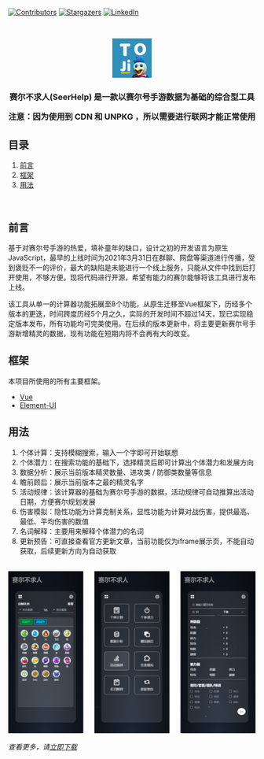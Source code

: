 [![Contributors][contributors-shield]][contributors-url]
[![Stargazers][stars-shield]][stars-url]
[![LinkedIn][linkedin-shield]][linkedin-url]

<br />
<p align="center">
  <a href="https://github.com/tanglaoji/tanglaoji.github.io">
    <img src="readme-imgs/toji.png" alt="Logo" width="80" height="80">
  </a>
</p>
<h3 align="center">赛尔不求人(SeerHelp) 是一款以赛尔号手游数据为基础的综合型工具

<p align="center">
  注意：因为使用到 CDN 和 UNPKG ，所以需要进行联网才能正常使用
</p>


<h2>目录</h2>
<ol>
<li><a href="#preface">前言</a></li>
<li><a href="#frame">框架</a></li>
<li><a href="#usage">用法</a></li>
</ol>
<br />

<h2 id="preface">前言</h2>

基于对赛尔号手游的热爱，填补童年的缺口，设计之初的开发语言为原生JavaScript，最早的上线时间为2021年3月31日在群聊、网盘等渠道进行传播，受到褒贬不一的评价，最大的缺陷是未能进行一个线上服务，只能从文件中找到后打开使用，不够方便。现将代码进行开源，希望有能力的赛尔能够将该工具进行发布上线。

该工具从单一的计算器功能拓展至8个功能，从原生迁移至Vue框架下，历经多个版本的更迭，时间跨度历经5个月之久，实际的开发时间不超过14天，现已实现稳定版本发布，所有功能均可完美使用。在后续的版本更新中，将主要更新赛尔号手游新增精灵的数据，现有功能在短期内将不会再有大的改变。

<h2 id="frame">框架</h2>

本项目所使用的所有主要框架。
* [Vue](https://cn.vuejs.org/)
* [Element-UI](https://element.eleme.cn/)

<h2 id="usage">用法</h2>

<p align="center">
	<ol>
		<li>个体计算：支持模糊搜索，输入一个字即可开始联想</li>
		<li>个体潜力：在搜索功能的基础下，选择精灵后即可计算出个体潜力和发展方向</li>
		<li>数据分析：展示当前版本精灵数量、进攻类 / 防御类数量等信息</li>
		<li>瞻前顾后：展示当前版本之最的精灵名字</li>
		<li>活动规律：该计算器的基础为赛尔号手游的数据，活动规律可自动推算出活动日期，方便赛尔规划发展</li>
		<li>伤害模拟：隐性功能为计算克制关系，显性功能为计算对战伤害，提供最高、最低、平均伤害的数值</li>
		<li>名词解释：主要用来解释个体潜力的名词</li>
		<li>更新预告：可直接查看官方更新文章，当前功能仅为iframe展示页，不能自动获取，后续更新方向为自动获取</li>
	</ol>
	<br />
	<img src="readme-imgs/seerhelp-demo.png" alt="flexrabbit-demo">
</p>

_查看更多，请[立即下载](https://github.com/tanglaoji/SeerHelp/archive/refs/heads/main.zip)_

<!-- Markdown 链接/图片 -->
[contributors-shield]: https://img.shields.io/github/followers/tanglaoji?style=for-the-badge
[contributors-url]: https://github.com/----------/Best-README-Template/graphs/contributors

[stars-shield]: https://img.shields.io/github/stars/tanglaoji?style=for-the-badge
[stars-url]: https://github.com/tanglaoji/tanglaoji.github.io/stargazers

[linkedin-shield]: https://img.shields.io/badge/-LinkedIn-black.svg?style=for-the-badge&logo=linkedin&colorB=555
[linkedin-url]: https://tanglaoji.github.io/
